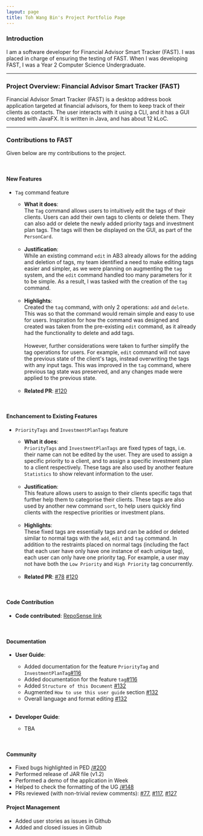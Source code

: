 ```yaml
---
layout: page
title: Toh Wang Bin's Project Portfolio Page
---
```

### Introduction

I am a software developer for Financial Advisor Smart Tracker (FAST). I was placed in charge of ensuring the testing of 
FAST. When I was developing FAST, I was a Year 2 Computer Science Undergraduate.

---

### Project Overview: Financial Advisor Smart Tracker (FAST)

Financial Advisor Smart Tracker (FAST) is a desktop address book application targeted at financial advisors, for
them to keep track of their clients as contacts. The user interacts with it using a CLI, and it has a GUI created with
JavaFX. It is written in Java, and has about 12 kLoC.

---

### Contributions to FAST

Given below are my contributions to the project.

<br>

#### New Features

* `Tag` command feature

    * **What it does**:<br>
    The `Tag` command allows users to intuitively edit the tags of their clients.
    Users can add their own tags to clients or delete them.
    They can also add or delete the newly added priority tags and investment plan tags.
    The tags will then be displayed on the GUI, as part of the `PersonCard`.
  
  <br>

    * **Justification**:<br>
    While an existing command `edit` in AB3 already allows for the adding and deletion of tags,
    my team identified a need to make editing tags easier and simpler, as we were planning on
    augmenting the `tag` system, and the `edit` command handled too many parameters for it to be simple.
    As a result, I was tasked with the creation of the `tag` command.  
    
  <br>

    * **Highlights**: <br>
    Created the `tag` command, with only 2 operations: `add` and `delete`. This was so that the command would
    remain simple and easy to use for users. Inspiration for how the command was designed and created was taken
    from the pre-existing `edit` command, as it already had the functionality to delete and add tags. 
    <br> <br >However, further considerations were taken to further simplify the tag operations for users. For example,
    `edit` command will not save the previous state of the client's tags, instead overwriting the tags with any
    input tags. This was improved in the `tag` command, where previous tag state was preserved, and any changes made
    were applied to the previous state.
    
  <br>

    * **Related PR**: 
      [\#120](https://github.com/AY2122S1-CS2103T-T09-4/tp/pull/120)

<br>

#### Enchancement to Existing Features

* `PriorityTags` and `InvestmentPlanTags` feature
  * **What it does**:<br>
    `PriorityTags` and `InvestmentPlanTags` are fixed types of tags, i.e. their name can not be edited by the user.
    They are used to assign a specific priority to a client, and to assign a specific investment plan to a client 
    respectively. These tags are also used by another feature `Statistics` to show relevant information to the user.

  <br>

  * **Justification**:<br>
    This feature allows users to assign to their clients specific tags that further help them to categorise their 
    clients. These tags are also used by another new command `sort`, to help users quickly find clients with the
    respective priorities or investment plans.

  <br>

  * **Highlights**: <br>
    These fixed tags are essentially tags and can be added or deleted similar to normal tags with the `add`, `edit` and
    `tag` command. In addition to the restraints placed on normal tags (including the fact that each user have only
    have one instance of each unique tag), each user can only have one priority tag. For example, a user may not have
    both the `Low Priority` and `High Priority` tag concurrently.

  <br>

  * **Related PR**:
    [\#78](https://github.com/AY2122S1-CS2103T-T09-4/tp/pull/78)
    [\#120](https://github.com/AY2122S1-CS2103T-T09-4/tp/pull/120)

<br>

#### Code Contribution

* **Code contributed**: [RepoSense link](https://nus-cs2103-ay2122s1.github.io/tp-dashboard/?search=trash-bin99&sort=groupTitle&sortWithin=title&timeframe=commit&mergegroup=&groupSelect=groupByRepos&breakdown=true&checkedFileTypes=docs~functional-code~test-code~other&since=2021-09-17&tabOpen=true&tabType=authorship&tabAuthor=trash-bin99&tabRepo=AY2122S1-CS2103T-T09-4%2Ftp%5Bmaster%5D&authorshipIsMergeGroup=false&authorshipFileTypes=docs~functional-code~test-code&authorshipIsBinaryFileTypeChecked=false)

<br>

#### Documentation

* **User Guide**:
  * Added documentation for the feature `PriorityTag` and `InvestmentPlanTag`[\#116](https://github.com/AY2122S1-CS2103T-T09-4/tp/pull/116)
  * Added documentation for the feature `tag`[\#116](https://github.com/AY2122S1-CS2103T-T09-4/tp/pull/116)
  * Added `Structure of this Document` [\#132](https://github.com/AY2122S1-CS2103T-T09-4/tp/pull/132)
  * Augmented `How to use this user guide` section [\#132](https://github.com/AY2122S1-CS2103T-T09-4/tp/pull/132)
  * Overall language and format editing [\#132](https://github.com/AY2122S1-CS2103T-T09-4/tp/pull/132)

  <br>
* **Developer Guide**:
  * TBA

<br>

#### Community
  * Fixed bugs highlighted in PED [/#200](https://github.com/AY2122S1-CS2103T-T09-4/tp/pull/200)
  * Performed release of JAR file (v1.2)
  * Performed a demo of the application in Week 
  * Helped to check the formatting of the UG [/#148](https://github.com/AY2122S1-CS2103T-T09-4/tp/pull/148)  
  * PRs reviewed (with non-trivial review comments): [\#77](https://github.com/AY2122S1-CS2103T-T09-4/tp/pull/77), 
    [\#117](https://github.com/AY2122S1-CS2103T-T09-4/tp/pull/117), 
    [\#127](https://github.com/AY2122S1-CS2103T-T09-4/tp/pull/127)
  
#### Project Management
  * Added user stories as issues in Github
  * Added and closed issues in Github  

